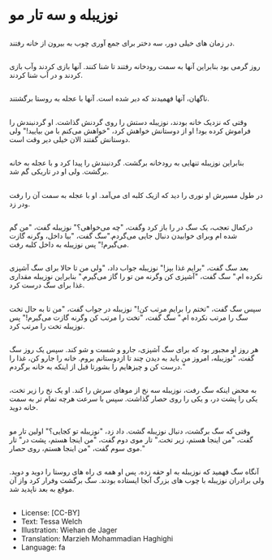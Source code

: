 # نوزیبله و سه تار مو

##
در زمان های خیلی دور، سه دختر برای جمع آوری چوب به بیرون از خانه رفتند.

##
روز گرمی بود بنابراین آنها به سمت رودخانه رفتند تا شنا کنند. آنها بازی کردند وآب بازی کردند و در آب شنا کردند.

##
ناگهان، آنها فهمیدند که دیر شده است. آنها با عجله به روستا برگشتند.

##
وقتی که نزدیک خانه بودند، نوزیبله دستش را روی گردنش گذاشت. او گردنبندش را فراموش کرده بود! او از دوستانش خواهش کرد، "خواهش می‌کنم با من بیایید!" ولی دوستانش گفتند الان خیلی دیر وقت است.

##
بنابراین نوزیبله تنهایی به رودخانه برگشت. گردنبندش را پیدا کرد و با عجله به خانه برگشت. ولی او در تاریکی گم شد.

##
در طول مسیرش او نوری را دید که ازیک کلبه ای می‌آمد. او با عجله به سمت آن را رفت ودر زد.

##
درکمال تعجب، یک سگ در را باز کرد وگفت، "چه می‌خواهی؟" نوزیبله گفت، "من گم شده ام وبرای خوابیدن دنبال جایی می‌گردم."سگ گفت، "بیا داخل، وگرنه گازت می‌گیرم!" پس نوزیبله به داخل کلبه رفت.

##
بعد سگ گفت، "برایم غذا بپز!" نوزیبله جواب داد، "ولی من تا حالا برای سگ آشپزی نکرده ام." سگ گفت، "آشپزی کن وگرنه من تو را گاز می‌گیرم." بنابراین نوزیبله مقداری غذا برای سگ درست کرد.

##
سپس سگ گفت، "تختم را برایم مرتب کن!" نوزیبله در جواب گفت، "من تا به حال تخت سگ را مرتب نکرده ام." سگ گفت، "تخت را مرتب کن وگرنه گازت می‌گیرم!" پس نوزیبله تخت را مرتب کرد.

##
هر روز او مجبور بود که برای سگ آشپزی، جارو و شست و شو کند. سپس یک روز سگ گفت، "نوزیبله، امروز من باید به دیدن چند تا ازدوستانم بروم. خانه را جارو کن، غذا را درست کن و چیزهایم را بشورتا قبل از اینکه به خانه برگردم."

##
به محض اینکه سگ رفت، نوزیبله سه نخ از موهای سرش را کند. او یک نخ را زیر تخت، یکی را پشت در، و یکی را روی حصار گذاشت. سپس با سرعت هرچه تمام تر به سمت خانه دوید.

##
وقتی که سگ برگشت، دنبال نوزیبله گشت. داد زد، "نوزیبله تو کجایی؟" اولین تار مو گفت، "من اینجا هستم، زیر تخت." تار موی دوم گفت، "من اینجا هستم، پشت در" تار موی سوم گفت، "من اینجا هستم، روی حصار."

##
آنگاه سگ فهمید که نوزیبله به او حقه زده. پس او همه ی راه های روستا را دوید و دوید. ولی برادران نوزیبله با چوب های بزرگ آنجا ایستاده بودند. سگ برگشت وفرار کرد واز آن موقع به بعد ناپدید شد.

##
* License: [CC-BY]
* Text: Tessa Welch
* Illustration: Wiehan de Jager
* Translation: Marzieh Mohammadian Haghighi
* Language: fa
